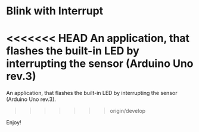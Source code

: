 # Blink with Interrupt

<<<<<<< HEAD
An application, that flashes the built-in LED by interrupting the sensor (Arduino Uno rev.3)
=======
An application, that flashes the built-in LED by interrupting the sensor (Arduino Uno rev.3).
>>>>>>> origin/develop

Enjoy!
